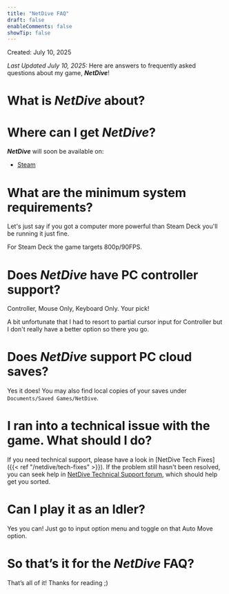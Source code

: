 ```yaml
---
title: "NetDive FAQ"
draft: false
enableComments: false
showTip: false
---
```


Created: July 10, 2025

*Last Updated July 10, 2025:* Here are answers to frequently asked questions about my game, ***NetDive***!

# What is *NetDive* about?


# Where can I get *NetDive*?

***NetDive*** will soon be available on:

- [Steam](https://store.steampowered.com/app/3718870/)

# What are the minimum system requirements?

Let's just say if you got a computer more powerful than Steam Deck you'll be running it just fine.

For Steam Deck the game targets 800p/90FPS.

# Does *NetDive* have PC controller support?

Controller, Mouse Only, Keyboard Only. Your pick!

A bit unfortunate that I had to resort to partial cursor input for Controller but I don't really have a better option so there you go.

# Does *NetDive* support PC cloud saves?

Yes it does! You may also find local copies of your saves under `Documents/Saved Games/NetDive`.

# I ran into a technical issue with the game. What should I do?

If you need technical support, please have a look in [NetDive Tech Fixes]({{< ref "/netdive/tech-fixes" >}}). If the problem still hasn't been resolved, you can seek help in [NetDive Technical Support forum](https://steamcommunity.com/app/1423670/discussions/1/), which should help get you sorted.


# Can I play it as an Idler?

Yes you can! Just go to input option menu and toggle on that Auto Move option.

# So that’s it for the *NetDive* FAQ?

That’s all of it! Thanks for reading ;)